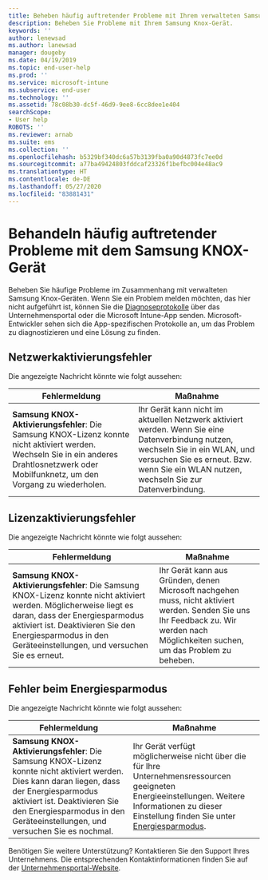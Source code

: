 ```yaml
---
title: Beheben häufig auftretender Probleme mit Ihrem verwalteten Samsung Knox-Gerät | Microsoft-Dokumentation
description: Beheben Sie Probleme mit Ihrem Samsung Knox-Gerät.
keywords: ''
author: lenewsad
ms.author: lanewsad
manager: dougeby
ms.date: 04/19/2019
ms.topic: end-user-help
ms.prod: ''
ms.service: microsoft-intune
ms.subservice: end-user
ms.technology: ''
ms.assetid: 78c08b30-dc5f-46d9-9ee8-6cc8dee1e404
searchScope:
- User help
ROBOTS: ''
ms.reviewer: arnab
ms.suite: ems
ms.collection: ''
ms.openlocfilehash: b5329bf340dc6a57b3139fba0a90d4873fc7ee0d
ms.sourcegitcommit: a77ba49424803fddcaf23326f1befbc004e48ac9
ms.translationtype: HT
ms.contentlocale: de-DE
ms.lasthandoff: 05/27/2020
ms.locfileid: "83881431"
---
```

# <a name="fix-common-issues-with-your-samsung-knox-device"></a>Behandeln häufig auftretender Probleme mit dem Samsung KNOX-Gerät

Beheben Sie häufige Probleme im Zusammenhang mit verwalteten Samsung Knox-Geräten. Wenn Sie ein Problem melden möchten, das hier nicht aufgeführt ist, können Sie die [Diagnoseprotokolle](send-logs-to-microsoft-android.md) über das Unternehmensportal oder die Microsoft Intune-App senden. Microsoft-Entwickler sehen sich die App-spezifischen Protokolle an, um das Problem zu diagnostizieren und eine Lösung zu finden.    

## <a name="network-activation-error"></a>Netzwerkaktivierungsfehler  

Die angezeigte Nachricht könnte wie folgt aussehen:

|Fehlermeldung|Maßnahme|
|---|---|
|**Samsung KNOX-Aktivierungsfehler**: Die Samsung KNOX-Lizenz konnte nicht aktiviert werden. Wechseln Sie in ein anderes Drahtlosnetzwerk oder Mobilfunknetz, um den Vorgang zu wiederholen.|Ihr Gerät kann nicht im aktuellen Netzwerk aktiviert werden. Wenn Sie eine Datenverbindung nutzen, wechseln Sie in ein WLAN, und versuchen Sie es erneut. Bzw. wenn Sie ein WLAN nutzen, wechseln Sie zur Datenverbindung.|

## <a name="license-activation-error"></a>Lizenzaktivierungsfehler

Die angezeigte Nachricht könnte wie folgt aussehen:

|Fehlermeldung|Maßnahme|
|---|---|
|**Samsung KNOX-Aktivierungsfehler**: Die Samsung KNOX-Lizenz konnte nicht aktiviert werden. Möglicherweise liegt es daran, dass der Energiesparmodus aktiviert ist. Deaktivieren Sie den Energiesparmodus in den Geräteeinstellungen, und versuchen Sie es erneut.|Ihr Gerät kann aus Gründen, denen Microsoft nachgehen muss, nicht aktiviert werden. Senden Sie uns Ihr Feedback zu. Wir werden nach Möglichkeiten suchen, um das Problem zu beheben.|

## <a name="power-saving-mode-error"></a>Fehler beim Energiesparmodus

Die angezeigte Nachricht könnte wie folgt aussehen:

|Fehlermeldung|Maßnahme|
|---|---|
|**Samsung KNOX-Aktivierungsfehler**: Die Samsung KNOX-Lizenz konnte nicht aktiviert werden. Dies kann daran liegen, dass der Energiesparmodus aktiviert ist. Deaktivieren Sie den Energiesparmodus in den Geräteeinstellungen, und versuchen Sie es nochmal. |Ihr Gerät verfügt möglicherweise nicht über die für Ihre Unternehmensressourcen geeigneten Energieeinstellungen. Weitere Informationen zu dieser Einstellung finden Sie unter [Energiesparmodus](https://go.microsoft.com/fwlink/?linkid=2077422&clcid=0x409).|  

Benötigen Sie weitere Unterstützung? Kontaktieren Sie den Support Ihres Unternehmens. Die entsprechenden Kontaktinformationen finden Sie auf der [Unternehmensportal-Website](https://go.microsoft.com/fwlink/?linkid=2010980).
